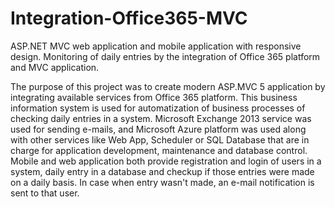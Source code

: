 # Integration-Office365-MVC
ASP.NET MVC web application and mobile application with responsive design. Monitoring of daily entries by the integration of Office 365 platform and MVC application.

The purpose of this project was to create modern ASP.MVC 5 application by integrating available services from Office 365 platform. This business information system is used for automatization of business processes of checking daily entries in a system. Microsoft Exchange 2013 service was used for sending e-mails, and Microsoft Azure platform was used along with other services like Web App, Scheduler or SQL Database that are in charge for application development, maintenance and database control. Mobile and web application both provide registration and login of users in a system, daily entry in a database and checkup if those entries were made on a daily basis. In case when entry wasn't made, an e-mail notification is sent to that user.

